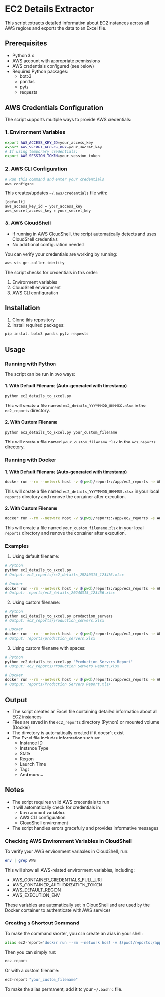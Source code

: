 # EC2 Details Extractor

This script extracts detailed information about EC2 instances across all AWS regions and exports the data to an Excel file.

## Prerequisites

- Python 3.x
- AWS account with appropriate permissions
- AWS credentials configured (see below)
- Required Python packages:
  - boto3
  - pandas
  - pytz
  - requests

## AWS Credentials Configuration

The script supports multiple ways to provide AWS credentials:

### 1. Environment Variables
```bash
export AWS_ACCESS_KEY_ID=your_access_key
export AWS_SECRET_ACCESS_KEY=your_secret_key
# If using temporary credentials:
export AWS_SESSION_TOKEN=your_session_token
```

### 2. AWS CLI Configuration
```bash
# Run this command and enter your credentials
aws configure
```
This creates/updates `~/.aws/credentials` file with:
```
[default]
aws_access_key_id = your_access_key
aws_secret_access_key = your_secret_key
```

### 3. AWS CloudShell
- If running in AWS CloudShell, the script automatically detects and uses CloudShell credentials
- No additional configuration needed

You can verify your credentials are working by running:
```bash
aws sts get-caller-identity
```

The script checks for credentials in this order:
1. Environment variables
2. CloudShell environment
3. AWS CLI configuration

## Installation

1. Clone this repository
2. Install required packages:
```bash
pip install boto3 pandas pytz requests
```

## Usage

### Running with Python

The script can be run in two ways:

#### 1. With Default Filename (Auto-generated with timestamp)
```bash
python ec2_details_to_excel.py
```
This will create a file named `ec2_details_YYYYMMDD_HHMMSS.xlsx` in the `ec2_reports` directory.

#### 2. With Custom Filename
```bash
python ec2_details_to_excel.py your_custom_filename
```
This will create a file named `your_custom_filename.xlsx` in the `ec2_reports` directory.

### Running with Docker

#### 1. With Default Filename (Auto-generated with timestamp)
```bash
docker run --rm --network host -v $(pwd)/reports:/app/ec2_reports -e AWS_CONTAINER_CREDENTIALS_FULL_URI=$AWS_CONTAINER_CREDENTIALS_FULL_URI -e AWS_CONTAINER_AUTHORIZATION_TOKEN=$AWS_CONTAINER_AUTHORIZATION_TOKEN -e AWS_DEFAULT_REGION=$AWS_DEFAULT_REGION aatef14/ec2-report:03
```
This will create a file named `ec2_details_YYYYMMDD_HHMMSS.xlsx` in your local `reports` directory and remove the container after execution.

#### 2. With Custom Filename
```bash
docker run --rm --network host -v $(pwd)/reports:/app/ec2_reports -e AWS_CONTAINER_CREDENTIALS_FULL_URI=$AWS_CONTAINER_CREDENTIALS_FULL_URI -e AWS_CONTAINER_AUTHORIZATION_TOKEN=$AWS_CONTAINER_AUTHORIZATION_TOKEN -e AWS_DEFAULT_REGION=$AWS_DEFAULT_REGION aatef14/ec2-report:03 "your_custom_filename"
```
This will create a file named `your_custom_filename.xlsx` in your local `reports` directory and remove the container after execution.

### Examples

1. Using default filename:
```bash
# Python
python ec2_details_to_excel.py
# Output: ec2_reports/ec2_details_20240315_123456.xlsx

# Docker
docker run --rm --network host -v $(pwd)/reports:/app/ec2_reports -e AWS_CONTAINER_CREDENTIALS_FULL_URI=$AWS_CONTAINER_CREDENTIALS_FULL_URI -e AWS_CONTAINER_AUTHORIZATION_TOKEN=$AWS_CONTAINER_AUTHORIZATION_TOKEN -e AWS_DEFAULT_REGION=$AWS_DEFAULT_REGION aatef14/ec2-report:03
# Output: reports/ec2_details_20240315_123456.xlsx
```

2. Using custom filename:
```bash
# Python
python ec2_details_to_excel.py production_servers
# Output: ec2_reports/production_servers.xlsx

# Docker
docker run --rm --network host -v $(pwd)/reports:/app/ec2_reports -e AWS_CONTAINER_CREDENTIALS_FULL_URI=$AWS_CONTAINER_CREDENTIALS_FULL_URI -e AWS_CONTAINER_AUTHORIZATION_TOKEN=$AWS_CONTAINER_AUTHORIZATION_TOKEN -e AWS_DEFAULT_REGION=$AWS_DEFAULT_REGION aatef14/ec2-report:03 "production_servers"
# Output: reports/production_servers.xlsx
```

3. Using custom filename with spaces:
```bash
# Python
python ec2_details_to_excel.py "Production Servers Report"
# Output: ec2_reports/Production Servers Report.xlsx

# Docker
docker run --rm --network host -v $(pwd)/reports:/app/ec2_reports -e AWS_CONTAINER_CREDENTIALS_FULL_URI=$AWS_CONTAINER_CREDENTIALS_FULL_URI -e AWS_CONTAINER_AUTHORIZATION_TOKEN=$AWS_CONTAINER_AUTHORIZATION_TOKEN -e AWS_DEFAULT_REGION=$AWS_DEFAULT_REGION aatef14/ec2-report:03 "Production Servers Report"
# Output: reports/Production Servers Report.xlsx
```

## Output

- The script creates an Excel file containing detailed information about all EC2 instances
- Files are saved in the `ec2_reports` directory (Python) or mounted volume (Docker)
- The directory is automatically created if it doesn't exist
- The Excel file includes information such as:
  - Instance ID
  - Instance Type
  - State
  - Region
  - Launch Time
  - Tags
  - And more...

## Notes

- The script requires valid AWS credentials to run
- It will automatically check for credentials in:
  - Environment variables
  - AWS CLI configuration
  - CloudShell environment
- The script handles errors gracefully and provides informative messages

### Checking AWS Environment Variables in CloudShell

To verify your AWS environment variables in CloudShell, run:
```bash
env | grep AWS
```

This will show all AWS-related environment variables, including:
- AWS_CONTAINER_CREDENTIALS_FULL_URI
- AWS_CONTAINER_AUTHORIZATION_TOKEN
- AWS_DEFAULT_REGION
- AWS_EXECUTION_ENV

These variables are automatically set in CloudShell and are used by the Docker container to authenticate with AWS services

### Creating a Shortcut Command

To make the command shorter, you can create an alias in your shell:

```bash
alias ec2-report='docker run --rm --network host -v $(pwd)/reports:/app/ec2_reports -e AWS_CONTAINER_CREDENTIALS_FULL_URI=$AWS_CONTAINER_CREDENTIALS_FULL_URI -e AWS_CONTAINER_AUTHORIZATION_TOKEN=$AWS_CONTAINER_AUTHORIZATION_TOKEN -e AWS_DEFAULT_REGION=$AWS_DEFAULT_REGION aatef14/ec2-report:03'
```

Then you can simply run:
```bash
ec2-report
```

Or with a custom filename:
```bash
ec2-report "your_custom_filename"
```

To make the alias permanent, add it to your `~/.bashrc` file. 